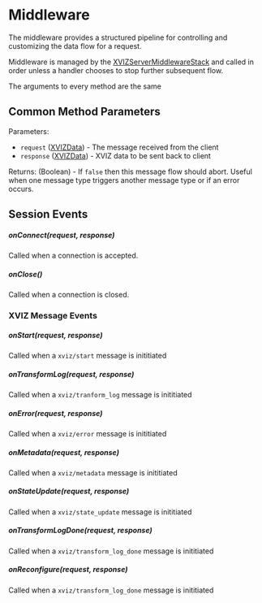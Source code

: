 # Middleware

The middleware provides a structured pipeline for controlling and customizing the data flow for a
request.

Middleware is managed by the
[XVIZServerMiddlewareStack](/docs/api-reference/server/xviz-server-middleware.md) and called in
order unless a handler chooses to stop further subsequent flow.

The arguments to every method are the same

## Common Method Parameters

Parameters:

- `request` ([XVIZData](/docs/api-reference/io/xviz-data.md)) - The message received from the client
- `response` ([XVIZData](/docs/api-reference/io/xviz-data.md)) - XVIZ data to be sent back to client

Returns: (Boolean) - If `false` then this message flow should abort. Useful when one message type
triggers another message type or if an error occurs.

## Session Events

##### onConnect(request, response)

Called when a connection is accepted.

##### onClose()

Called when a connection is closed.

### XVIZ Message Events

##### onStart(request, response)

Called when a `xviz/start` message is inititiated

##### onTransformLog(request, response)

Called when a `xviz/tranform_log` message is inititiated

##### onError(request, response)

Called when a `xviz/error` message is inititiated

##### onMetadata(request, response)

Called when a `xviz/metadata` message is inititiated

##### onStateUpdate(request, response)

Called when a `xviz/state_update` message is inititiated

##### onTransformLogDone(request, response)

Called when a `xviz/transform_log_done` message is inititiated

##### onReconfigure(request, response)

Called when a `xviz/transform_log_done` message is inititiated

